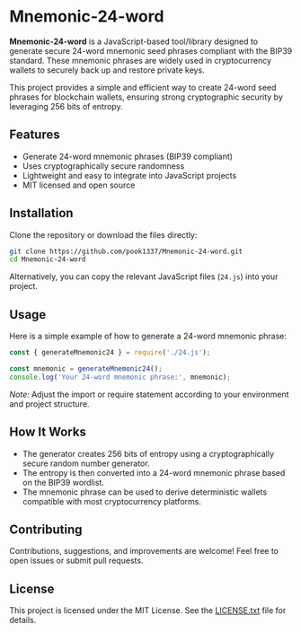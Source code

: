 
# Mnemonic-24-word


**Mnemonic-24-word** is a JavaScript-based tool/library designed to generate secure 24-word mnemonic seed phrases compliant with the BIP39 standard. These mnemonic phrases are widely used in cryptocurrency wallets to securely back up and restore private keys.

This project provides a simple and efficient way to create 24-word seed phrases for blockchain wallets, ensuring strong cryptographic security by leveraging 256 bits of entropy.

## Features

- Generate 24-word mnemonic phrases (BIP39 compliant)
- Uses cryptographically secure randomness
- Lightweight and easy to integrate into JavaScript projects
- MIT licensed and open source

## Installation

Clone the repository or download the files directly:

```bash
git clone https://github.com/pook1337/Mnemonic-24-word.git
cd Mnemonic-24-word
```

Alternatively, you can copy the relevant JavaScript files (`24.js`) into your project.

## Usage

Here is a simple example of how to generate a 24-word mnemonic phrase:

```javascript
const { generateMnemonic24 } = require('./24.js');

const mnemonic = generateMnemonic24();
console.log('Your 24-word mnemonic phrase:', mnemonic);
```

*Note:* Adjust the import or require statement according to your environment and project structure.

## How It Works

- The generator creates 256 bits of entropy using a cryptographically secure random number generator.
- The entropy is then converted into a 24-word mnemonic phrase based on the BIP39 wordlist.
- The mnemonic phrase can be used to derive deterministic wallets compatible with most cryptocurrency platforms.

## Contributing

Contributions, suggestions, and improvements are welcome! Feel free to open issues or submit pull requests.

## License

This project is licensed under the MIT License. See the [LICENSE.txt](LICENSE.txt) file for details.

